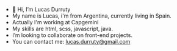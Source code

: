 - 👋 Hi, I’m Lucas Durruty
- My name is Lucas, i'm from Argentina, currently living in Spain.
- Actually I'm working at Capgemini
- My skills are html, scss, javascript, java.
- I’m looking to collaborate on front-end projects.
- You can contact me: lucas.durruty@gmail.com

<!---
l00kus/l00kus is a ✨ special ✨ repository because its `README.md` (this file) appears on your GitHub profile.
You can click the Preview link to take a look at your changes.
--->
